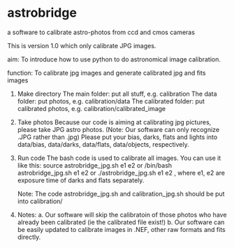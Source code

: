 astrobridge
===========

a software to calibrate astro-photos from ccd and cmos cameras

This is version 1.0 which only calibrate JPG images. 

aim: To introduce how to use python to do astronomical image calibration.

function: To calibrate jpg images and generate calibrated jpg and fits images

1. Make directory
The main folder: put all stuff, e.g. calibration
The data folder: put photos, e.g. calibration/data
The calibrated folder: put calibrated photos, e.g. calibration/calibrated_image

2. Take photos
   Because our code is aiming at calibrating jpg pictures, please take JPG
astro photos. (Note: Our software can only recognize .JPG rather than .jpg)
   Please put your bias, darks, flats and lights into data/bias, data/darks, data/flats,
data/objects, respectively.


3. Run code
   The bash code is used to calibrate all images.
   You can use it like this: 
   source astrobridge_jpg.sh e1 e2
   or
   /bin/bash astrobridge_jpg.sh e1 e2
   or
   ./astrobridge_jpg.sh e1 e2
   , where e1, e2 are exposure time of darks and flats separately. 

   Note: The code astrobridge_jpg.sh and calibration_jpg.sh should be put into calibration/ 


4. Notes: 
   a. Our software will skip the calibratoin of those photos who have already been calibrated (ie the calibrated file exist!)
   b. Our software can be easily updated to calibrate images in .NEF, other raw formats and fits directly.

